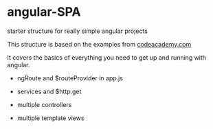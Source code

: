 # angular-SPA
starter structure for really simple angular projects

This structure is based on the examples from [codeacademy.com](http://codeacademy.com)

It covers the basics of everything you need to get up and running with angular.

* ngRoute and $routeProvider in app.js

* services and $http.get

* multiple controllers

* multiple template views
